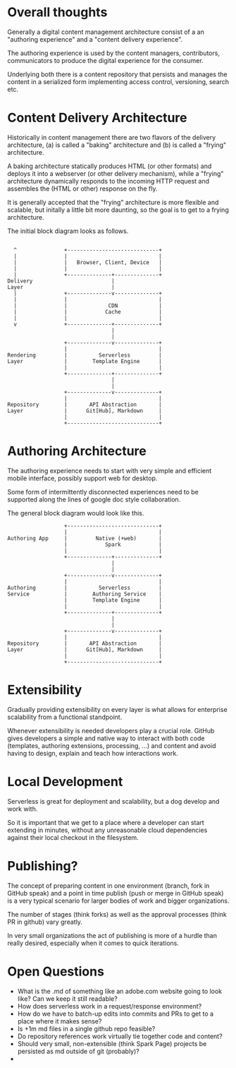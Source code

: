 # Overall thoughts

Generally a digital content management architecture consist of a an "authoring experience" and a "content delivery experience".

The authoring experience is used by the content managers, contributors, communicators to produce the digital experience for the consumer.

Underlying both there is a content repository that persists and manages the content in a serialized form implementing access control, versioning, search etc.

# Content Delivery Architecture

Historically in content management there are two flavors of the delivery architecture, (a) is called a "baking" architecture and (b) is called a "frying" architecture.

A baking architecture statically produces HTML (or other formats) and deploys it into a webserver (or other delivery mechanism), while a "frying" architecture dynamically responds to the incoming HTTP request and assembles the (HTML or other) response on the fly.

It is generally accepted that the "frying" architecture is more flexible and scalable, but initally a little bit more daunting, so the goal is to get to a frying architecture.

The initial block diagram looks as follows.

```

  ^               +-----------------------------+
  |               |                             |
  |               |   Browser, Client, Device   |
  |               |                             |
  |               +--------------+--------------+
Delivery                         |             
Layer                            |             
  |               +--------------v--------------+
  |               |                             |
  |               |             CDN             |
  |               |            Cache            |
  |               |                             |
  v               +--------------+--------------+
                                 |             
                                 |             
                  +--------------v--------------+
                  |                             |
Rendering         |          Serverless         |
Layer             |        Template Engine      |
                  |                             |
                  +--------------+--------------+
                                 |             
                                 |             
                  +--------------v--------------+
                  |                             |
Repository        |       API Abstraction       |
Layer             |      Git[Hub], Markdown     |
                  |                             |
                  +-----------------------------+
```                  
                  
                  
# Authoring Architecture

The authoring experience needs to start with very simple and efficient mobile interface, possibly support web for desktop.

Some form of intermittently disconnected experiences need to be supported along the lines of google doc style collaboration.

The general block diagram would look like this.

```
                  +-----------------------------+
                  |                             |
Authoring App     |         Native (+web)       |
                  |            Spark            |
                  |                             |
                  +--------------+--------------+
                                 |             
                                 |             
                  +--------------v--------------+
                  |                             |
Authoring         |          Serverless         |
Service           |        Authoring Service    |
                  |        Template Engine      |
                  |                             |
                  +--------------+--------------+
                                 |             
                                 |             
                  +--------------v--------------+
                  |                             |
Repository        |       API Abstraction       |
Layer             |      Git[Hub], Markdown     |
                  |                             |
                  +-----------------------------+
```                  


# Extensibility

Gradually providing extensibility on every layer is what allows for enterprise scalability from a functional standpoint.

Whenever extensibility is needed developers play a crucial role. GitHub gives developers a simple and native way to interact with both code (templates, authoring extensions, processing, ...) and content and avoid having to design, explain and teach how interactions work.

# Local Development

Serverless is great for deployment and scalability, but a dog develop and work with.

So it is important that we get to a place where a developer can start extending in minutes, without any unreasonable cloud dependencies against their local checkout in the filesystem.


# Publishing?

The concept of preparing content in one environment (branch, fork in GitHub speak) and a point in time publish (push or merge in GitHub speak) is a very typical scenario for larger bodies of work and bigger organizations.

The number of stages (think forks) as well as the approval processes (think PR in github) vary greatly.

In very small organizations the act of publishing is more of a hurdle than really desired, especially when it comes to quick iterations.

# Open Questions

- What is the .md of something like an adobe.com website going to look like? Can we keep it still readable?
- How does serverless work in a request/response environment?
- How do we have to batch-up edits into commits and PRs to get to a place where it makes sense?
- Is +1m md files in a single github repo feasible?
- Do repository references work virtually tie together code and content?
- Should very small, non-extensible (think Spark Page) projects be persisted as md outside of git (probably)?
- _<add questions here>_
